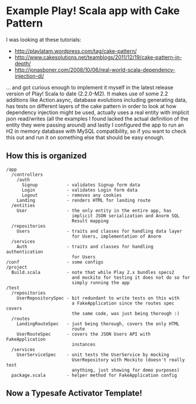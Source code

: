 # Example Play! Scala app with Cake Pattern

I was looking at these tutorials:

* http://playlatam.wordpress.com/tag/cake-pattern/
* http://www.cakesolutions.net/teamblogs/2011/12/19/cake-pattern-in-depth/
* http://jonasboner.com/2008/10/06/real-world-scala-dependency-injection-di/

... and got curious enough to implement it myself in the latest release version of Play! Scala to date (2.2.0-M2).  It makes use of some 2.2 additions like Action.async, database evolutions including generating data, has tests on different layers of the cake pattern in order to look at how dependency injection might be used, actually uses a real entity with implicit json read/writes (all the examples I found lacked the actual definition of the entity they were passing around) and lastly I configured the app to run an H2 in memory database with MySQL compatibility, so if you want to check this out and run it on something else that should be easy enough.

## How this is organized

    /app
      /controllers
        /auth
          Signup           - validates Signup form data
          Login            - validates Login form data
          Logout           - removes any cookies
        Landing            - renders HTML for landing route
      /entities
        User               - the only entity in the entire app, has
                             implicit JSON serialization and Anorm SQL
                             Result mapping
      /repositories
        Users              - traits and classes for handling data layer
                             for Users, implementation of Anorm
      /services
        Auth               - traits and classes for handling authentication
                             for Users
    /conf                  - some configs
    /project
      Build.scala          - note that while Play 2.x bundles specs2
                             and mockito for testing it does not do so for
                             simply running the app
    /test
      /repositories
        UserRepositorySpec - bit redundant to write tests on this with
                             a FakeApplication since the routes spec covers
                             the same code, was just being thorough :)
      /routes
        LandingRouteSpec   - just being thorough, covers the only HTML
                             route
        UserRouteSpec      - covers the JSON Users API with FakeApplication
                             instances
      /services
        UserServiceSpec    - unit tests the UserService by mocking
                             UserRepository with Mockito (doesn't really test
                             anything, just showing for demo purposes)
      package.scala        - helper method for FakeApplication config

## Now a Typesafe Activator Template!


